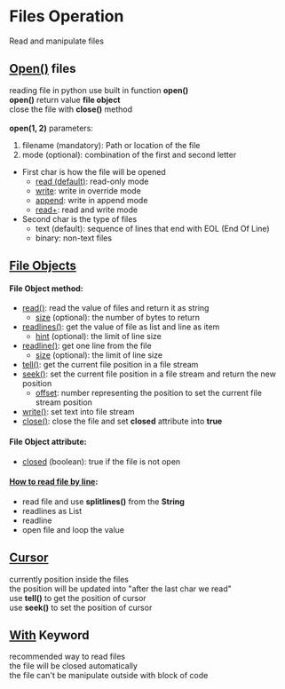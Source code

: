 # Files Operation
Read and manipulate files

## [Open()](https://github.com/StuAgraricity/python_learning/blob/main/files_operation/read_files.py) files
reading file in python use built in function **open()**<br/>
**open()** return value **file object**<br/>
close the file with **close()** method<br/>
<br/>
**open(1, 2)** parameters:
1. filename (mandatory): Path or location of the file
2. mode (optional): combination of the first and second letter
  - First char is how the file will be opened
    - [read (default)](https://github.com/StuAgraricity/python_learning/blob/main/files_operation/read_files.py): read-only mode 
    - [write](https://github.com/StuAgraricity/python_learning/blob/main/files_operation/write_files.py): write in override mode
    - [append](https://github.com/StuAgraricity/python_learning/blob/main/files_operation/write_files.py): write in append mode
    - [read+](https://github.com/StuAgraricity/python_learning/blob/main/files_operation/write_files.py): read and write mode
  - Second char is the type of files
    - text (default): sequence of lines that end with EOL (End Of Line)
    - binary: non-text files 

## [File Objects](https://github.com/StuAgraricity/python_learning/blob/main/files_operation/read_files.py)
#### File Object method:<br/>
- [read()](https://github.com/StuAgraricity/python_learning/blob/main/files_operation/read_files.py): read the value of files and return it as string
  - [size](https://github.com/StuAgraricity/python_learning/blob/main/files_operation/cursor.py) (optional): the number of bytes to return
- [readlines()](https://github.com/StuAgraricity/python_learning/blob/main/files_operation/read_files.py): get the value of file as list and line as item
  - [hint](https://github.com/StuAgraricity/python_learning/blob/main/files_operation/cursor.py) (optional): the limit of line size
- [readline()](https://github.com/StuAgraricity/python_learning/blob/main/files_operation/read_files.py): get one line from the file
  - [size](https://github.com/StuAgraricity/python_learning/blob/main/files_operation/cursor.py) (optional): the limit of line size
- [tell()](https://github.com/StuAgraricity/python_learning/blob/main/files_operation/cursor.py): get the current file position in a file stream
- [seek()](https://github.com/StuAgraricity/python_learning/blob/main/files_operation/cursor.py): set the current file position in a file stream and return the new position
  - [offset](https://github.com/StuAgraricity/python_learning/blob/main/files_operation/cursor.py): number representing the position to set the current file stream position
- [write()](https://github.com/StuAgraricity/python_learning/blob/main/files_operation/write_files.py): set text into file stream
- [close()](https://github.com/StuAgraricity/python_learning/blob/main/files_operation/read_files.py): close the file and set **closed** attribute into **true**

#### File Object attribute:
- [closed](https://github.com/StuAgraricity/python_learning/blob/main/files_operation/read_files.py) (boolean): true if the file is not open

#### [How to read file by line](https://github.com/StuAgraricity/python_learning/blob/main/files_operation/file_by_line.py):
- read file and use **splitlines()** from the **String**
- readlines as List
- readline
- open file and loop the value

## [Cursor](https://github.com/StuAgraricity/python_learning/blob/main/files_operation/read_files.py) <br/>
currently position inside the files<br/>
the position will be updated into "after the last char we read"<br/>
use **tell()** to get the position of cursor<br/>
use **seek()** to set the position of cursor<br/>

## [With](https://github.com/StuAgraricity/python_learning/blob/main/files_operation/with_keyword.py) Keyword
recommended way to read files<br/>
the file will be closed automatically<br/>
the file can't be manipulate outside with block of code<br/>
